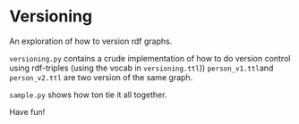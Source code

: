 # Versioning
An exploration of how to version rdf graphs.

`versioning.py` contains a crude implementation of how to do version control using rdf-triples (using the vocab in `versioning.ttl`))
`person_v1.ttl`and `person_v2.ttl` are two version of the same graph.

`sample.py` shows how ton tie it all together.

Have fun!
